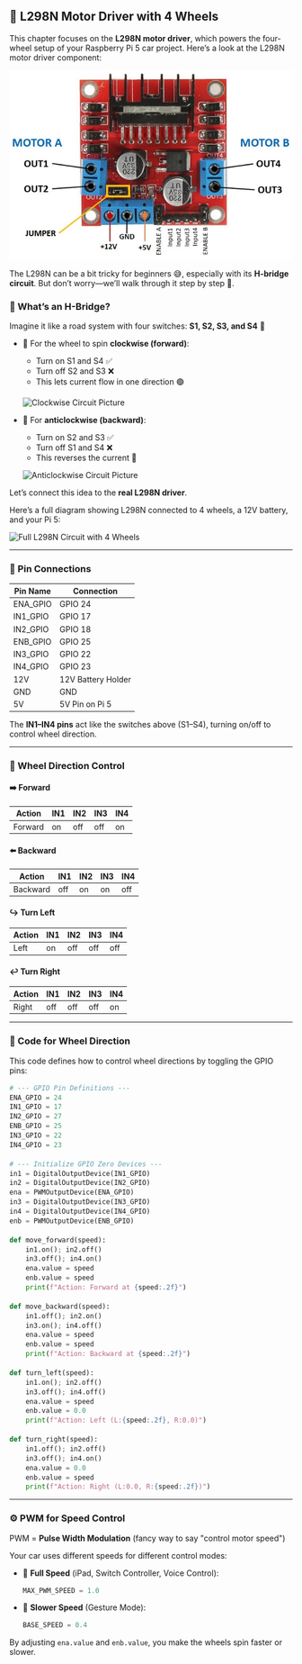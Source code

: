 ## 🔌 L298N Motor Driver with 4 Wheels

This chapter focuses on the **L298N motor driver**, which powers the four-wheel setup of your Raspberry Pi 5 car project. Here’s a look at the L298N motor driver component:

![L298N Motor Driver Component](assets/L298N.jpg)

The L298N can be a bit tricky for beginners 😅, especially with its **H-bridge circuit**. But don’t worry—we’ll walk through it step by step 👣.

### 🧠 What’s an H-Bridge?
Imagine it like a road system with four switches: **S1, S2, S3, and S4** 🚦

- 🔁 For the wheel to spin **clockwise (forward)**:
  - Turn on S1 and S4 ✅
  - Turn off S2 and S3 ❌
  - This lets current flow in one direction 🟢

  ![Clockwise Circuit Picture](images)

- 🔁 For **anticlockwise (backward)**:
  - Turn on S2 and S3 ✅
  - Turn off S1 and S4 ❌
  - This reverses the current 🔄

  ![Anticlockwise Circuit Picture](images)

Let’s connect this idea to the **real L298N driver**.

Here’s a full diagram showing L298N connected to 4 wheels, a 12V battery, and your Pi 5:

![Full L298N Circuit with 4 Wheels](images/l298n_full_circuit.jpg)

---

### 🔌 Pin Connections

| Pin Name    | Connection            |
|-------------|------------------------|
| ENA_GPIO    | GPIO 24               |
| IN1_GPIO    | GPIO 17               |
| IN2_GPIO    | GPIO 18               |
| ENB_GPIO    | GPIO 25               |
| IN3_GPIO    | GPIO 22               |
| IN4_GPIO    | GPIO 23               |
| 12V         | 12V Battery Holder    |
| GND         | GND                   |
| 5V          | 5V Pin on Pi 5        |

The **IN1–IN4 pins** act like the switches above (S1–S4), turning on/off to control wheel direction.

---

### 🔄 Wheel Direction Control

#### ➡️ Forward
| Action      | IN1 | IN2 | IN3 | IN4 |
|-------------|-----|-----|-----|-----|
| Forward     | on  | off | off | on  |

#### ⬅️ Backward
| Action      | IN1 | IN2 | IN3 | IN4 |
|-------------|-----|-----|-----|-----|
| Backward    | off | on  | on  | off |

#### ↪️ Turn Left
| Action      | IN1 | IN2 | IN3 | IN4 |
|-------------|-----|-----|-----|-----|
| Left        | on  | off | off | off |

#### ↩️ Turn Right
| Action      | IN1 | IN2 | IN3 | IN4 |
|-------------|-----|-----|-----|-----|
| Right       | off | off | off | on  |

---

### 🧾 Code for Wheel Direction
This code defines how to control wheel directions by toggling the GPIO pins:

```python
# --- GPIO Pin Definitions ---
ENA_GPIO = 24
IN1_GPIO = 17
IN2_GPIO = 27
ENB_GPIO = 25
IN3_GPIO = 22
IN4_GPIO = 23

# --- Initialize GPIO Zero Devices ---
in1 = DigitalOutputDevice(IN1_GPIO)
in2 = DigitalOutputDevice(IN2_GPIO)
ena = PWMOutputDevice(ENA_GPIO)
in3 = DigitalOutputDevice(IN3_GPIO)
in4 = DigitalOutputDevice(IN4_GPIO)
enb = PWMOutputDevice(ENB_GPIO)

def move_forward(speed):
    in1.on(); in2.off()
    in3.off(); in4.on()
    ena.value = speed
    enb.value = speed
    print(f"Action: Forward at {speed:.2f}")

def move_backward(speed):
    in1.off(); in2.on()
    in3.on(); in4.off()
    ena.value = speed
    enb.value = speed
    print(f"Action: Backward at {speed:.2f}")

def turn_left(speed):
    in1.on(); in2.off()
    in3.off(); in4.off()
    ena.value = speed
    enb.value = 0.0
    print(f"Action: Left (L:{speed:.2f}, R:0.0)")

def turn_right(speed):
    in1.off(); in2.off()
    in3.off(); in4.on()
    ena.value = 0.0
    enb.value = speed
    print(f"Action: Right (L:0.0, R:{speed:.2f})")
```

---

### ⚙️ PWM for Speed Control

PWM = **Pulse Width Modulation** (fancy way to say "control motor speed")

Your car uses different speeds for different control modes:

- 💨 **Full Speed** (iPad, Switch Controller, Voice Control):
  ```python
  MAX_PWM_SPEED = 1.0
  ```
- 🐢 **Slower Speed** (Gesture Mode):
  ```python
  BASE_SPEED = 0.4
  ```

By adjusting `ena.value` and `enb.value`, you make the wheels spin faster or slower. 
